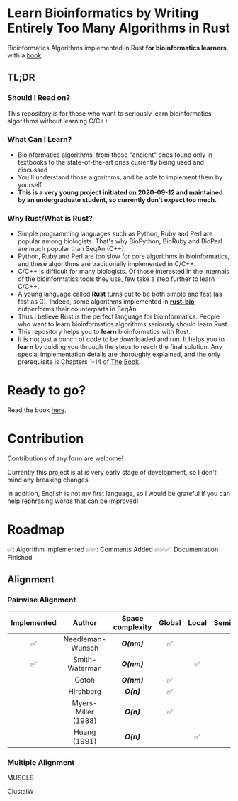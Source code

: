 # Learn Bioinformatics by Writing Entirely Too Many Algorithms in Rust

Bioinformatics Algorithms implemented in Rust **for bioinformatics learners**, with a [book](https://tianyishi2001.github.io/too-many-bioinformatics-algorithms).

## TL;DR

### Should I Read on?

This repository is for those who want to seriously learn bioinformatics algorithms without learning C/C++

### What Can I Learn?

- Bioinformatics algorithms, from those "ancient" ones found only in textbooks to the state-of-the-art ones currently being used and discussed
- You'll understand those algorithms, and be able to implement them by yourself.
- **This is a very young project initiated on 2020-09-12 and maintained by an undergraduate student, so currently don't expect too much.**

### Why Rust/What is Rust?

- Simple programming languages such as Python, Ruby and Perl are popular among biologists. That's why BioPython, BioRuby and BioPerl are much popular than SeqAn (C++).
- Python, Ruby and Perl are too slow for core algorithms in bioinformatics, and these algorithms are traditionally implemented in C/C++.
- C/C++ is difficult for many biologists. Of those interested in the internals of the bioinformatics tools they use, few take a step further to learn C/C++.
- A young language called [**Rust**](https://www.rust-lang.org) turns out to be both simple and fast (as fast as C). Indeed, some algorithms implemented in [**rust-bio**](https://github.com/rust-bio/rust-bio) outperforms their counterparts in SeqAn.
- Thus I believe Rust is the perfect language for bioinformatics. People who want to learn bioinformatics algorithms seriously should learn Rust.
- This repository helps you to **learn** bioinformatics with Rust.
- It is not just a bunch of code to be downloaded and run. It helps you to **learn** by guiding you through the steps to reach the final solution. Any special implementation details are thoroughly explained, and the only prerequisite is Chapters 1-14 of [The Book](https://doc.rust-lang.org/book/).

# Ready to go?

Read the book [here](https://tianyishi2001.github.io/too-many-bioinformatics-algorithms).

# Contribution

Contributions of any form are welcome!

Currently this project is at is very early stage of development, so I don't mind any breaking changes.

In addition, English is not my first language, so I would be grateful if you can help rephrasing words that can be improved!

# Roadmap

✅: Algorithm Implemented
✅✅: Comments Added
✅✅✅: Documentation Finished

## Alignment

### Pairwise Alignment

| Implemented |       Author        | Space complexity | Global | Local | Semiglobal | Affine Gap | Log Gap |
| :---------: | :-----------------: | :--------------: | :----: | :---: | :--------: | :--------: | :-----: |
|      ✅      |  Needleman-Wunsch   |   **_O(nm)_**    |   ✅    |       |            |            |         |
|      ✅      |   Smith-Waterman    |   **_O(nm)_**    |        |   ✅   |            |            |         |
|             |        Gotoh        |   **_O(nm)_**    |   ✅    |       |            |     ✅      |         |
|             |      Hirshberg      |    **_O(n)_**    |   ✅    |       |            |            |         |
|             | Myers-Miller (1988) |    **_O(n)_**    |   ✅    |       |            |     ✅      |         |
|             |    Huang (1991)     |    **_O(n)_**    |        |   ✅   |            |     ✅      |         |

### Multiple Alignment

MUSCLE

ClustalW